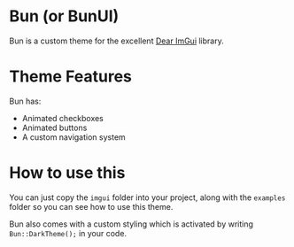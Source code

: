 # Bun (or BunUI)

Bun is a custom theme for the excellent [Dear ImGui](https://github.com/ocornut/imgui) library.

# Theme Features

Bun has:
* Animated checkboxes
* Animated buttons
* A custom navigation system

# How to use this

You can just copy the `imgui` folder into your project, along with the `examples` folder so you can see how to use this theme.

Bun also comes with a custom styling which is activated by writing  `Bun::DarkTheme();` in your code.
